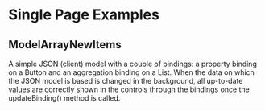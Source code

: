 Single Page Examples
====================

ModelArrayNewItems
------------------
A simple JSON (client) model with a couple of bindings: a property binding on a Button and an aggregation binding on a List. When the data on which the JSON model is based is changed in the background, all up-to-date values are correctly shown in the controls through the bindings once the updateBinding() method is called.